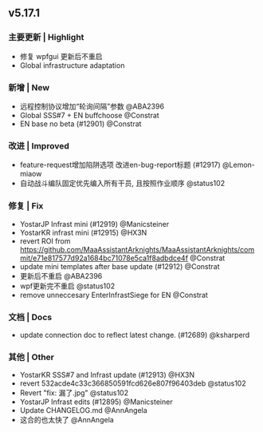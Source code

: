 ## v5.17.1

### 主要更新 | Highlight

* 修复 wpfgui 更新后不重启
* Global infrastructure adaptation

### 新增 | New

* 远程控制协议增加“轮询间隔”参数 @ABA2396
* Global SSS#7 + EN buffchoose @Constrat
* EN base no beta (#12901) @Constrat

### 改进 | Improved

* feature-request增加陷阱选项 改进en-bug-report标题 (#12917) @Lemon-miaow
* 自动战斗编队固定优先编入所有干员, 且按照作业顺序 @status102

### 修复 | Fix

* YostarJP Infrast mini (#12919) @Manicsteiner
* YostarKR infrast mini (#12915) @HX3N
* revert ROI from https://github.com/MaaAssistantArknights/MaaAssistantArknights/commit/e71e817577d92a1684bc71078e5ca1f8adbdce4f @Constrat
* update mini templates after base update (#12912) @Constrat
* 更新后不重启 @ABA2396
* wpf更新完不重启 @status102
* remove unneccesary EnterInfrastSiege for EN @Constrat

### 文档 | Docs

* update connection doc to reflect latest change. (#12689) @ksharperd

### 其他 | Other

* YostarKR SSS#7 and Infrast update (#12913) @HX3N
* revert 532acde4c33c366850591fcd626e807f96403deb @status102
* Revert "fix: 漏了.jpg" @status102
* YostarJP Infrast edits (#12895) @Manicsteiner
* Update CHANGELOG.md @AnnAngela
* 这合的也太快了 @AnnAngela
